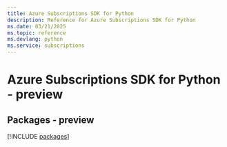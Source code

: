 ```yaml
---
title: Azure Subscriptions SDK for Python
description: Reference for Azure Subscriptions SDK for Python
ms.date: 03/21/2025
ms.topic: reference
ms.devlang: python
ms.service: subscriptions
---
```

# Azure Subscriptions SDK for Python - preview
## Packages - preview
[!INCLUDE [packages](subscriptions-index.md)]